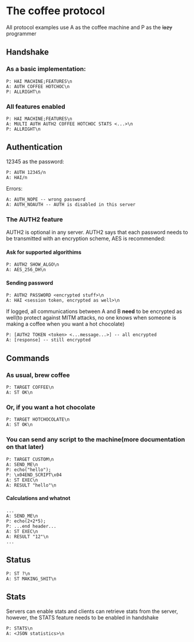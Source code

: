 # The coffee protocol

All protocol examples use A as the coffee machine and P as the ~~lazy~~ programmer

## Handshake

### As a basic implementation:

```
P: HAI MACHINE;FEATURES\n
A: AUTH COFFEE HOTCHOC\n
P: ALLRIGHT\n
```

### All features enabled

```
P: HAI MACHINE;FEATURES\n
A: MULTI AUTH AUTH2 COFFEE HOTCHOC STATS <...>\n
P: ALLRIGHT\n
```

## Authentication

12345 as the password:
```
P: AUTH 12345/n
A: HAI/n
```

Errors:
```
A: AUTH_NOPE -- wrong password
A: AUTH_NOAUTH -- AUTH is disabled in this server
```

### The AUTH2 feature

AUTH2 is optional in any server. AUTH2 says that each password needs to be transmitted with an encryption scheme, AES is recommended:

#### Ask for supported algorithims
```
P: AUTH2 SHOW_ALGO\n
A: AES_256_DH\n
```

#### Sending password
```
P: AUTH2 PASSWORD <encrypted stuff>\n
A: HAI <session token, encrypted as well>\n
```

If logged, all communications between A and B **need** to be encrypted as well(to protect against MITM attacks, no one knows when someone is making a coffee when you want a hot chocolate)

```
P: [AUTH2 TOKEN <token> <...message...>] -- all encrypted
A: [response] -- still encrypted
```

## Commands

### As usual, brew coffee
```
P: TARGET COFFEE\n
A: ST OK\n
```

### Or, if you want a hot chocolate
```
P: TARGET HOTCHOCOLATE\n
A: ST OK\n
```

### You can send any script to the machine(more documentation on that later)
```
P: TARGET CUSTOM\n
A: SEND_ME\n
P: echo("hello");
P: \x04END_SCRIPT\x04
A: ST EXEC\n
A: RESULT "hello"\n
```

#### Calculations and whatnot

```
...
A: SEND_ME\n
P: echo(2+2*5);
P: ...end header...
A: ST EXEC\n
A: RESULT "12"\n
...
```

## Status

```
P: ST ?\n
A: ST MAKING_SHIT\n
```

## Stats

Servers can enable stats and clients can retrieve stats from the server, however, the STATS feature needs to be enabled in handshake
```
P: STATS\n
A: <JSON statistics>\n
```
